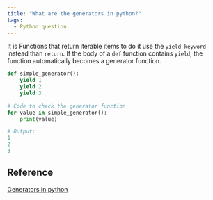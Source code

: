 ```yaml
---
title: "What are the generators in python?"
tags:
  - Python question
---
```


It is Functions that return iterable items to do it use the `yield keyword` instead than `return`. If the body of a `def` function contains `yield`, the function automatically becomes a generator function.

```Python
def simple_generator():
    yield 1            
    yield 2            
    yield 3            
   
# Code to check the generator function
for value in simple_generator(): 
    print(value)

# Output:
1
2
3
```

## Reference

[Generators in python](https://www.geeksforgeeks.org/generators-in-python/)
